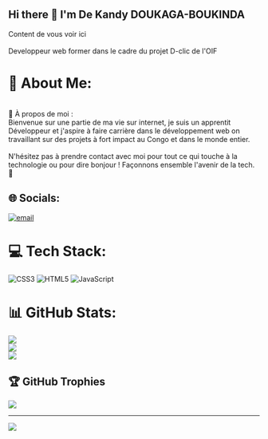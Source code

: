 ## Hi there 👋 I'm De Kandy DOUKAGA-BOUKINDA
Content de vous voir ici<br><br>Developpeur web former dans le cadre du projet D-clic de l'OIF<br>
# 💫 About Me:
<br>🚀 À propos de moi :<br>Bienvenue sur une partie de ma vie sur internet, je suis un apprentit Développeur et j'aspire à faire carrière dans le développement web on travaillant sur des projets à fort impact au Congo et dans le monde entier.<br><br>N'hésitez pas à prendre contact avec moi pour tout ce qui touche à la technologie ou pour dire bonjour ! Façonnons ensemble l'avenir de la tech. 🌟


## 🌐 Socials:
 [![email](https://img.shields.io/badge/Email-D14836?logo=gmail&logoColor=white)](mailto:dekandydoukagaboukinda@gmail.com) 

# 💻 Tech Stack:
![CSS3](https://img.shields.io/badge/css3-%231572B6.svg?style=for-the-badge&logo=css3&logoColor=white) ![HTML5](https://img.shields.io/badge/html5-%23E34F26.svg?style=for-the-badge&logo=html5&logoColor=white) ![JavaScript](https://img.shields.io/badge/javascript-%23323330.svg?style=for-the-badge&logo=javascript&logoColor=%23F7DF1E)
# 📊 GitHub Stats:
![](https://github-readme-stats.vercel.app/api?username=KandyLeCodeur&theme=dark&hide_border=false&include_all_commits=true&count_private=true)<br/>
![](https://nirzak-streak-stats.vercel.app/?user=KandyLeCodeur&theme=dark&hide_border=false)<br/>
![](https://github-readme-stats.vercel.app/api/top-langs/?username=KandyLeCodeur&theme=dark&hide_border=false&include_all_commits=true&count_private=true&layout=compact)

## 🏆 GitHub Trophies
![](https://github-profile-trophy.vercel.app/?username=KandyLeCodeur&theme=radical&no-frame=false&no-bg=false&margin-w=4)

---
[![](https://visitcount.itsvg.in/api?id=KandyLeCodeur&icon=0&color=0)](https://visitcount.itsvg.in)

